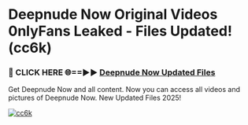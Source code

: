 # Deepnude Now Original Videos 0nlyFans Leaked - Files Updated! (cc6k)

<h3>🔴 CLICK HERE 🌐==►► <a href="https://tinyurl.com/y5r63du9" rel="nofollow">Deepnude Now Updated Files</a></h3>

Get Deepnude Now and all content. Now you can access all videos and pictures of Deepnude Now. New Updated Files 2025!

[![cc6k](https://i.imgur.com/UVo9nyh.gif)](https://tinyurl.com/y5r63du9)